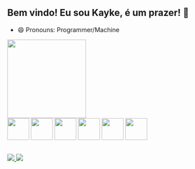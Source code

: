 ## Bem vindo! Eu sou Kayke, é um prazer!  👋
- 😄 Pronouns: Programmer/Machine
<div>
  <img height="180em" src="https://github-readme-stats.vercel.app/api/top-langs/?username=KaykeTake&hide_progress=true&theme=radical"/>
</div>

<div>
  <img height="50em" src="https://cdn.jsdelivr.net/gh/devicons/devicon/icons/javascript/javascript-plain.svg" />
  <img height="50em" src="https://cdn.jsdelivr.net/gh/devicons/devicon/icons/vuejs/vuejs-original.svg" />
  <img height="50em" src="https://cdn.jsdelivr.net/gh/devicons/devicon/icons/vuetify/vuetify-line.svg" />    
  <img height="50em" src="https://cdn.jsdelivr.net/gh/devicons/devicon/icons/html5/html5-original.svg" />  
  <img height="50em" src="https://cdn.jsdelivr.net/gh/devicons/devicon/icons/css3/css3-original.svg" />  
  <img height="50em" src="https://cdn.jsdelivr.net/gh/devicons/devicon/icons/python/python-plain.svg" />  
</div>

##
<div>
  <a href="https://andersonkayke.netlify.app">
    <img src="https://camo.githubusercontent.com/b9b27573872bb4eb0f4886bc0e3c0168c9223ea55a3117b69c2a323ec0dd0bfe/68747470733a2f2f696d672e736869656c64732e696f2f62616467652f506f7274662543332542336c696f2d626c75652e7376673f267374796c653d666c61742d737175617265266c6f676f3d476f6f676c652d4368726f6d65266c6f676f436f6c6f723d7768697465">
  </a>
  <a href="https://www.linkedin.com/in/anderson-kayke/">
    <img  src="https://img.shields.io/badge/-LinkedIn-blue?style=flat-square&logo=Linkedin&logoColor=white">
  </a>

</div>
        
